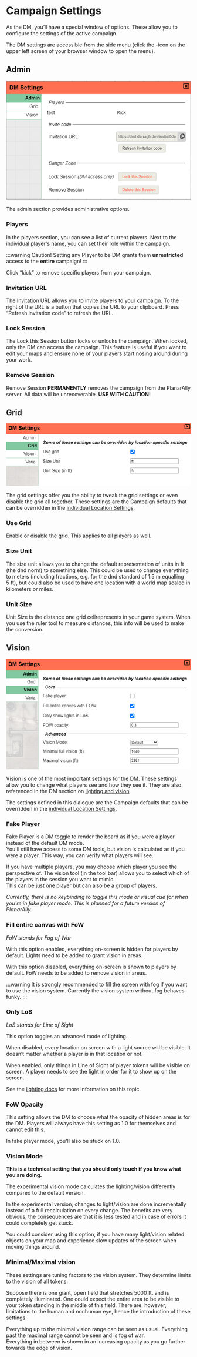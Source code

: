 # Campaign Settings

As the DM, you’ll have a special window of options.
These allow you to configure the settings of the active campaign.

The DM settings are accessible from the side menu (click the <font-awesome :icon="['fas', 'cog']"/>-icon on the upper left screen of your browser window to open the menu).

## Admin

![](./assets/settings.png)

The admin section provides administrative options.

### Players

In the players section, you can see a list of current players.
Next to the individual player's name, you can set their role within the campaign.

:::warning Caution!
Setting any Player to be DM grants them **unrestricted** access to the **entire** campaign!
:::

Click “kick” to remove specific players from your campaign.

### Invitation URL

The Invitation URL allows you to invite players to your campaign.
To the right of the URL is a button that copies the URL to your clipboard.
Press “Refresh invitation code” to refresh the URL.

### Lock Session

The Lock this Session button locks or unlocks the campaign.
When locked, only the DM can access the campaign.
This feature is useful if you want to edit your maps and ensure none of your players start nosing around during your work.

### Remove Session

Remove Session **PERMANENTLY** removes the campaign from the PlanarAlly server. All data will be unrecoverable. **USE WITH CAUTION!**

## Grid

![](./assets/grid.png)

The grid settings offer you the ability to tweak the grid settings or even disable the grid all together.
These settings are the Campaign defaults that can be overridden in the [individual Location Settings](/docs/dm/locations/#grid).

### Use Grid

Enable or disable the grid. This applies to all players as well.

### Size Unit

The size unit allows you to change the default representation of units in ft (the dnd norm) to something else.
This could be used to change everything to meters (including fractions, e.g. for the dnd standard of 1.5&nbsp;m equalling 5&nbsp;ft), but could also be used to have one location with a world map scaled in kilometers or miles.

### Unit Size

Unit Size is the distance one grid cellrepresents in your game system. When you use the ruler tool to measure distances, this info will be used to make the conversion.

## Vision

![](./assets/vision.png)

Vision is one of the most important settings for the DM.
These settings allow you to change what players see and how they see it.
They are also referenced in the DM section on [lighting and vision](/docs/dm/light-shadows/).

The settings defined in this dialogue are the Campaign defaults that can be overridden in the [individual Location Settings](/docs/dm/locations/#vision).

### Fake Player

Fake Player is a DM toggle to render the board as if you were a player instead of the default DM mode.  
You'll still have access to some DM tools, but vision is calculated as if you were a player.
This way, you can verify what players will see.

If you have multiple players, you may choose which player you see the perspective of.
The vision tool (in the tool bar) allows you to select which of the players in the session you want to mimic.  
This can be just one player but can also be a group of players.

_Currently, there is no keybinding to toggle this mode or visual cue for when you're in fake player mode. This is planned for a future version of PlanarAlly._

### Fill entire canvas with FoW

_FoW stands for Fog of War_

With this option enabled, everything on-screen is hidden for players by default.
Lights need to be added to grant vision in areas.

With this option disabled, everything on-screen is shown to players by default.
FoW needs to be added to remove vision in areas.

:::warning
It is strongly recommended to fill the screen with fog if you want to use the vision system.
Currently the vision system without fog behaves funky.
:::

### Only LoS

_LoS stands for Line of Sight_

This option toggles an advanced mode of lighting.

When disabled, every location on screen with a light source will be visible.
It doesn’t matter whether a player is in that location or not.

When enabled, only things in Line of Sight of player tokens will be visible on screen.
A player needs to see the light in order for it to show up on the screen.

See the [lighting docs](/docs/dm/light-shadows/) for more information on this topic.

### FoW Opacity

This setting allows the DM to choose what the opacity of hidden areas is for the DM.
Players will always have this setting as 1.0 for themselves and cannot edit this.

In fake player mode, you'll also be stuck on 1.0.

### Vision Mode

**This is a technical setting that you should only touch if you know what you are doing.**

The experimental vision mode calculates the lighting/vision differently compared to the default version.

In the experimental version, changes to light/vision are done incrementally instead of a full recalculation on every change. The benefits are very obvious, the consequences are that it is less tested and in case of errors it could completely get stuck.

You could consider using this option, if you have many light/vision related objects on your map and experience slow updates of the screen when moving things around.

### Minimal/Maximal vision

These settings are tuning factors to the vision system.
They determine limits to the vision of all tokens.

Suppose there is one giant, open field that stretches 5000 ft. and is completely illuminated.
One could expect the entire area to be visible to your token standing in the middle of this field.
There are, however, limitations to the human and nonhuman eye, hence the introduction of these settings.

Everything up to the minimal vision range can be seen as usual.
Everything past the maximal range cannot be seen and is fog of war.  
Everything in between is shown in an increasing opacity as you go further towards the edge of vision.
